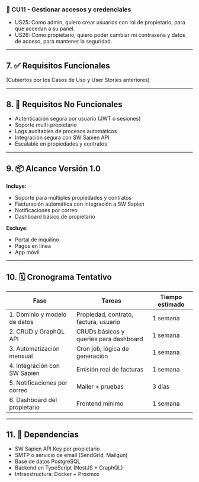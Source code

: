 ### 🔸 CU11 - Gestionar accesos y credenciales

- US25: Como admin, quiero crear usuarios con rol de propietario, para que accedan a su panel.
- US26: Como propietario, quiero poder cambiar mi contraseña y datos de acceso, para mantener la seguridad.

---

## 7. ✅ Requisitos Funcionales

(Cubiertos por los Casos de Uso y User Stories anteriores)

---

## 8. 🔐 Requisitos No Funcionales

- Autenticación segura por usuario (JWT o sesiones)
- Soporte multi-propietario
- Logs auditables de procesos automáticos
- Integración segura con SW Sapien API
- Escalable en propiedades y contratos

---

## 9. 📦 Alcance Versión 1.0

**Incluye:**
- Soporte para múltiples propiedades y contratos
- Facturación automática con integración a SW Sapien
- Notificaciones por correo
- Dashboard básico de propietario

**Excluye:**
- Portal de inquilino
- Pagos en línea
- App móvil

---

## 10. 🗓️ Cronograma Tentativo

| Fase | Tareas | Tiempo estimado |
|------|--------|-----------------|
| 1. Dominio y modelo de datos | Propiedad, contrato, factura, usuario | 1 semana |
| 2. CRUD y GraphQL API         | CRUDs básicos y queries para dashboard | 1 semana |
| 3. Automatización mensual     | Cron job, lógica de generación | 1 semana |
| 4. Integración con SW Sapien  | Emisión real de facturas | 1 semana |
| 5. Notificaciones por correo  | Mailer + pruebas | 3 días |
| 6. Dashboard del propietario  | Frontend mínimo | 1 semana |

---

## 11. 🔗 Dependencias

- SW Sapien API Key por propietario
- SMTP o servicio de email (SendGrid, Mailgun)
- Base de datos PostgreSQL
- Backend en TypeScript (NestJS + GraphQL)
- Infraestructura: Docker + Proxmox